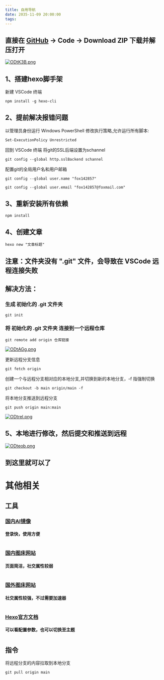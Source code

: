 ```yaml
---
title: 自用导航
date: 2035-11-09 20:00:00
tags:
---
```


## 直接在 [GitHub](https://github.com) -> Code -> Download ZIP 下载并解压打开

[![ODtK3B.png](https://ooo.0x0.ooo/2024/10/17/ODtK3B.png)](https://img.tg/image/ODtK3B)

## 1、搭建hexo脚手架

新建 VSCode 终端

```
npm install -g hexo-cli
```

## 2、提前解决报错问题

以管理员身份运行 Windows PowerShell
修改执行策略,允许运行所有脚本:

```
Set-ExecutionPolicy Unrestricted
```

回到 VSCode 终端
将git的SSL后端设置为schannel

```
git config --global http.sslBackend schannel
```

配置git的全局用户名和用户邮箱

```
git config --global user.name "fox142857"
```

```
git config --global user.email "fox142857@foxmail.com"
```

## 3、重新安装所有依赖

```
npm install
```

## 4、创建文章

``` 
hexo new "文章标题"
```

## 注意：文件夹没有 ".git" 文件，会导致在 VSCode 远程连接失败

## 解决方法：

### 生成 初始化的 .git 文件夹

```
git init
```

### 将 初始化的 .git 文件夹 连接到一个远程仓库

```
git remote add origin 仓库链接
```

[![ODtAGg.png](https://ooo.0x0.ooo/2024/10/17/ODtAGg.png)](https://img.tg/image/ODtAGg)

更新远程分支信息

```
git fetch origin
```

创建一个与远程分支相对应的本地分支,并切换到新的本地分支，-f 指强制切换

```
git checkout -b main origin/main -f
```

将本地分支推送到远程分支

```
git push origin main:main
```

[![ODtrel.png](https://ooo.0x0.ooo/2024/10/17/ODtrel.png)](https://img.tg/image/ODtrel)

## 5、本地进行修改，然后提交和推送到远程

[![ODteob.png](https://ooo.0x0.ooo/2024/10/17/ODteob.png)](https://img.tg/image/ODteob)

## 到这里就可以了

#
#
#

# 其他相关

## 工具

### [国内AI镜像](https://app.aigcx.com/chat)
#### 登录快，使用方便

#

### [国内图床网站](https://img.tg/)
#### 页面简洁，社交属性较弱

#

### [国外图床网站](https://imgur.com/)
#### 社交属性较强，不过需要加速器

#

### [Hexo官方文档](https://hexo.io/zh-cn/docs/)
#### 可以看配置参数，也可以切换至主题

#
#
#

## 指令

将远程分支的内容拉取到本地分支

```
git pull origin main
```
